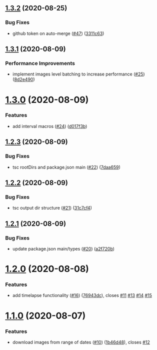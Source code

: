 ## [1.3.2](https://github.com/rpidanny/hima.js/compare/v1.3.1...v1.3.2) (2020-08-25)


### Bug Fixes

* github token on auto-merge ([#47](https://github.com/rpidanny/hima.js/issues/47)) ([3311c63](https://github.com/rpidanny/hima.js/commit/3311c636f741d82c48ff57ca0a8042d245ab178f))

## [1.3.1](https://github.com/rpidanny/hima.js/compare/v1.3.0...v1.3.1) (2020-08-09)


### Performance Improvements

* implement images level batching to increase performance ([#25](https://github.com/rpidanny/hima.js/issues/25)) ([8d2e490](https://github.com/rpidanny/hima.js/commit/8d2e490c780af54bbcdc0826dfed3de758ec702c))

# [1.3.0](https://github.com/rpidanny/hima.js/compare/v1.2.3...v1.3.0) (2020-08-09)


### Features

* add interval macros ([#24](https://github.com/rpidanny/hima.js/issues/24)) ([d017f3b](https://github.com/rpidanny/hima.js/commit/d017f3be93f5d573c76492d514fa25e0fa3ee2ac))

## [1.2.3](https://github.com/rpidanny/hima.js/compare/v1.2.2...v1.2.3) (2020-08-09)


### Bug Fixes

* tsc rootDirs and package.json main ([#22](https://github.com/rpidanny/hima.js/issues/22)) ([7daa659](https://github.com/rpidanny/hima.js/commit/7daa659e45a6392b8f99f2737a6054c648169c87))

## [1.2.2](https://github.com/rpidanny/hima.js/compare/v1.2.1...v1.2.2) (2020-08-09)


### Bug Fixes

* tsc output dir structure ([#21](https://github.com/rpidanny/hima.js/issues/21)) ([31c7cf4](https://github.com/rpidanny/hima.js/commit/31c7cf49c55ef191a694ab2667792b5a76d3d99c))

## [1.2.1](https://github.com/rpidanny/hima.js/compare/v1.2.0...v1.2.1) (2020-08-09)


### Bug Fixes

* update package.json main/types ([#20](https://github.com/rpidanny/hima.js/issues/20)) ([a2f720b](https://github.com/rpidanny/hima.js/commit/a2f720bd6681cae5676f9aee71efefd79c539d0b))

# [1.2.0](https://github.com/rpidanny/hima.js/compare/v1.1.0...v1.2.0) (2020-08-08)


### Features

* add timelapse functionality ([#16](https://github.com/rpidanny/hima.js/issues/16)) ([76943dc](https://github.com/rpidanny/hima.js/commit/76943dc4a7e63b9273ac72e83123a1faa055cb53)), closes [#11](https://github.com/rpidanny/hima.js/issues/11) [#13](https://github.com/rpidanny/hima.js/issues/13) [#14](https://github.com/rpidanny/hima.js/issues/14) [#15](https://github.com/rpidanny/hima.js/issues/15)

# [1.1.0](https://github.com/rpidanny/hima.js/compare/v1.0.0...v1.1.0) (2020-08-07)


### Features

* download images from range of dates ([#10](https://github.com/rpidanny/hima.js/issues/10)) ([1b46d48](https://github.com/rpidanny/hima.js/commit/1b46d4830ead6103180144cfea3ddaa688dd8499)), closes [#12](https://github.com/rpidanny/hima.js/issues/12)
